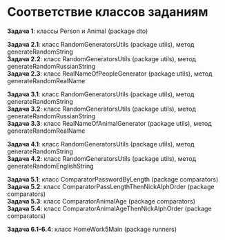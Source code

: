 # Соответствие классов заданиям

**Задача 1**: классы Person и Animal (package dto)

**Задача 2.1**: класс RandomGeneratorsUtils (package utils), метод generateRandomString  
**Задача 2.2**: класс RandomGeneratorsUtils (package utils), метод generateRandomRussianString  
**Задача 2.3**: класс RealNameOfPeopleGenerator (package utils), метод generateRandomRealName  

**Задача 3.1**: класс RandomGeneratorsUtils (package utils), метод generateRandomString  
**Задача 3.2**: класс RandomGeneratorsUtils (package utils), метод generateRandomRussianString  
**Задача 3.3**: класс RealNameOfAnimalGenerator (package utils), метод generateRandomRealName  

**Задача 4.1**: класс RandomGeneratorsUtils (package utils), метод generateRandomString  
**Задача 4.2**: класс RandomGeneratorsUtils (package utils), метод generateRandomEnglishString

**Задача 5.1**: класс ComparatorPasswordByLength (package comparators)  
**Задача 5.2**: класс ComparatorPassLengthThenNickAlphOrder (package comparators)  
**Задача 5.3**: класс ComparatorAnimalAge (package comparators)  
**Задача 5.4**: класс ComparatorAnimalAgeThenNickAlphOrder (package comparators)

**Задача 6.1-6.4**: класс HomeWork5Main (package runners)  







